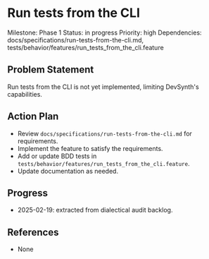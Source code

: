 # Run tests from the CLI
Milestone: Phase 1
Status: in progress
Priority: high
Dependencies: docs/specifications/run-tests-from-the-cli.md, tests/behavior/features/run_tests_from_the_cli.feature

## Problem Statement
Run tests from the CLI is not yet implemented, limiting DevSynth's capabilities.


## Action Plan
- Review `docs/specifications/run-tests-from-the-cli.md` for requirements.
- Implement the feature to satisfy the requirements.
- Add or update BDD tests in `tests/behavior/features/run_tests_from_the_cli.feature`.
- Update documentation as needed.

## Progress
- 2025-02-19: extracted from dialectical audit backlog.

## References
- None
